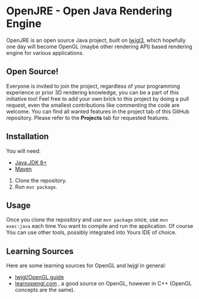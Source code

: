 # OpenJRE - Open Java Rendering Engine

OpenJRE is an open source Java project, built on [lwjgl3](https://github.com/LWJGL/lwjgl3), which hopefully one day will become OpenGL (maybe other rendering API) based rendering engine for various applications. 

## Open Source!

Everyone is invited to join the project, regardless of your programming experience or prior 3D rendering knowledge, you can be a part of this initiative too! 
Feel free to add your own brick to this project by doing a pull request, even the smallest contributions like commenting the code are welcome. You can find all wanted features in the project tab of this GitHub repository. Please refer to the **Projects** tab for requested features.  

## Installation 

You will need: 
- [Java JDK 8+](https://www.oracle.com/java/technologies/downloads)
- [Maven](https://maven.apache.org/)

1. Clone the repository.
2. Run `mvn package`.

## Usage 

Once you clone the repository and use `mvn package` once, use `mvn exec:java` each time You want to compile and run the application. Of course You can use other tools, possibly integrated into Yours IDE of choice. 

## Learning Sources 

Here are some learning sources for OpenGL and lwjgl in general: 
- [lwjgl/OpenGL guide](https://lwjglgamedev.gitbooks.io/3d-game-development-with-lwjgl/content/chapter01/chapter1.html)
- [learnopengl.com](https://learnopengl.com/) , a good source on OpenGL, however in C++ (OpenGL concepts are the same).
